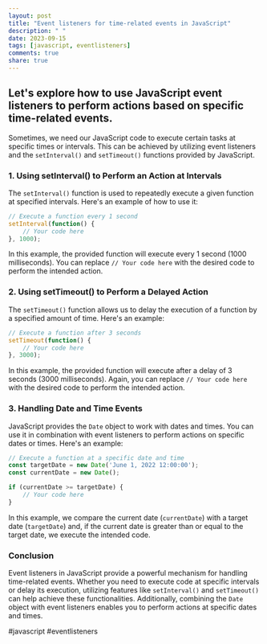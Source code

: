 ```yaml
---
layout: post
title: "Event listeners for time-related events in JavaScript"
description: " "
date: 2023-09-15
tags: [javascript, eventlisteners]
comments: true
share: true
---
```

## Let's explore how to use JavaScript event listeners to perform actions based on specific time-related events.

Sometimes, we need our JavaScript code to execute certain tasks at specific times or intervals. This can be achieved by utilizing event listeners and the `setInterval()` and `setTimeout()` functions provided by JavaScript.

### 1. Using setInterval() to Perform an Action at Intervals
The `setInterval()` function is used to repeatedly execute a given function at specified intervals. Here's an example of how to use it:

```javascript
// Execute a function every 1 second
setInterval(function() {
    // Your code here
}, 1000);
```
In this example, the provided function will execute every 1 second (1000 milliseconds). You can replace `// Your code here` with the desired code to perform the intended action.

### 2. Using setTimeout() to Perform a Delayed Action
The `setTimeout()` function allows us to delay the execution of a function by a specified amount of time. Here's an example:

```javascript
// Execute a function after 3 seconds
setTimeout(function() {
    // Your code here
}, 3000);
```
In this example, the provided function will execute after a delay of 3 seconds (3000 milliseconds). Again, you can replace `// Your code here` with the desired code to perform the intended action.

### 3. Handling Date and Time Events
JavaScript provides the `Date` object to work with dates and times. You can use it in combination with event listeners to perform actions on specific dates or times. Here's an example:

```javascript
// Execute a function at a specific date and time
const targetDate = new Date('June 1, 2022 12:00:00');
const currentDate = new Date();

if (currentDate >= targetDate) {
    // Your code here
}
```
In this example, we compare the current date (`currentDate`) with a target date (`targetDate`) and, if the current date is greater than or equal to the target date, we execute the intended code.

### Conclusion
Event listeners in JavaScript provide a powerful mechanism for handling time-related events. Whether you need to execute code at specific intervals or delay its execution, utilizing features like `setInterval()` and `setTimeout()` can help achieve these functionalities. Additionally, combining the `Date` object with event listeners enables you to perform actions at specific dates and times.

#javascript #eventlisteners